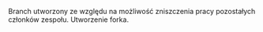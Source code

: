 Branch utworzony ze względu na możliwość zniszczenia pracy pozostałych członków zespołu.
Utworzenie forka.
